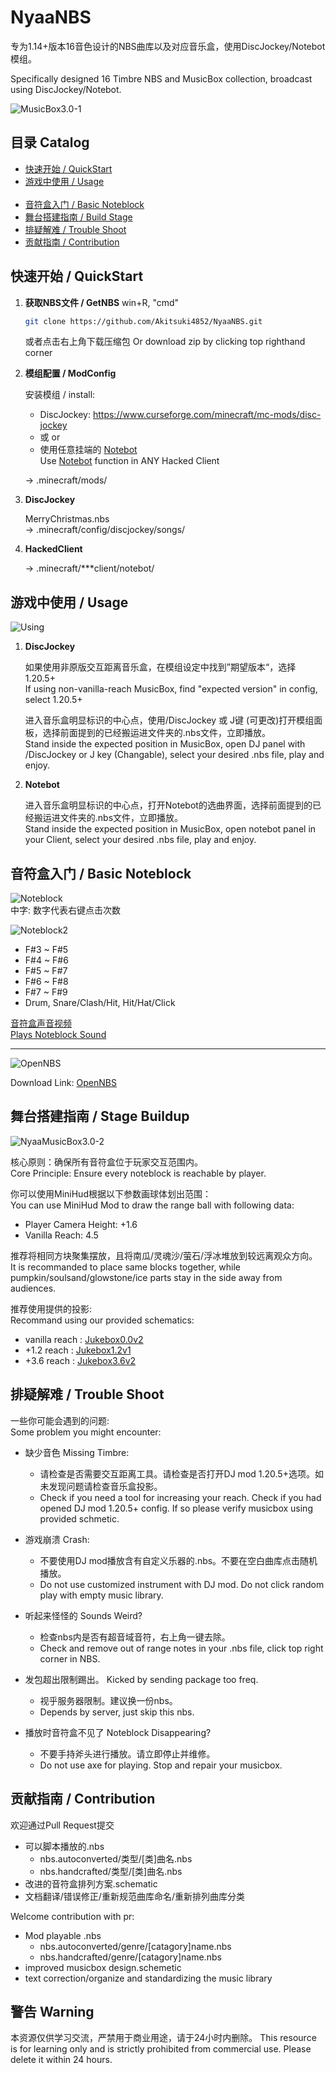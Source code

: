 # NyaaNBS


专为1.14+版本16音色设计的NBS曲库以及对应音乐盒，使用DiscJockey/Notebot模组。

Specifically designed 16 Timbre NBS and MusicBox collection, broadcast using DiscJockey/Notebot.


![MusicBox3.0-1](./assets/NyaaMusicBox3.0-1.jpg)



## 目录 Catalog
- [快速开始 / QuickStart](#快速开始--quickstart)
- [游戏中使用 / Usage](#游戏中使用--usage)
</br></br>
- [音符盒入门 / Basic Noteblock](#音符盒入门--basic-noteblock)
- [舞台搭建指南 / Build Stage](#舞台搭建指南--stage-buildup)
- [排疑解难 / Trouble Shoot](#排疑解难--trouble-shoot)
- [贡献指南 / Contribution](#贡献指南--contribution)

## 快速开始 / QuickStart

1. **获取NBS文件 / GetNBS**
   win+R, "cmd"
   ```bash
   git clone https://github.com/Akitsuki4852/NyaaNBS.git
   ```
   或者点击右上角下载压缩包
   Or download zip by clicking top righthand corner
3. **模组配置 / ModConfig**

    安装模组 / install:
    - DiscJockey: https://www.curseforge.com/minecraft/mc-mods/disc-jockey
    - 或 or
    - 使用任意挂端的 [Notebot](https://github.com/Victormeriqui/Notebot) </br>
        Use [Notebot](https://github.com/Victormeriqui/Notebot) function in ANY Hacked Client

    -> .minecraft/mods/
4. **DiscJockey**

    MerryChristmas.nbs </br>
    -> .minecraft/config/discjockey/songs/
5. **HackedClient**

    -> .minecraft/***client/notebot/

## 游戏中使用 / Usage

![Using](./assets/NyaaMusicBox-Using.png)


1. **DiscJockey**
    
    如果使用非原版交互距离音乐盒，在模组设定中找到”期望版本“，选择1.20.5+ </br>
    If using non-vanilla-reach MusicBox, find "expected version" in config, select 1.20.5+ 

    进入音乐盒明显标识的中心点，使用/DiscJockey 或 J键 (可更改)打开模组面板，选择前面提到的已经搬运进文件夹的.nbs文件，立即播放。</br>
    Stand inside the expected position in MusicBox, open DJ panel with /DiscJockey or J key (Changable), select your desired .nbs file, play and enjoy.

2. **Notebot**

    进入音乐盒明显标识的中心点，打开Notebot的选曲界面，选择前面提到的已经搬运进文件夹的.nbs文件，立即播放。</br>
    Stand inside the expected position in MusicBox, open notebot panel in your Client, select your desired .nbs file, play and enjoy.
    


## 音符盒入门 / Basic Noteblock

![Noteblock](./assets/Noteblock1.jpg) </br>
中字: 数字代表右键点击次数

![Noteblock2](./assets/Noteblock2.png)

- F#3 ~ F#5
- F#4 ~ F#6
- F#5 ~ F#7
- F#6 ~ F#8
- F#7 ~ F#9
- Drum, Snare/Clash/Hit, Hit/Hat/Click

[音符盒声音视频](https://www.bilibili.com/video/BV1hg411M79C) </br>
[Plays Noteblock Sound](https://www.youtube.com/watch?v=NnpAHacl_Mc)

- - -

![OpenNBS](./assets/OpenNBS.png)

Download Link:
[OpenNBS](https://github.com/OpenNBS/NoteBlockStudio)


## 舞台搭建指南 / Stage Buildup
![NyaaMusicBox3.0-2](./assets/NyaaMusicBox3.0-2.jpg)

核心原则：确保所有音符盒位于玩家交互范围内。 </br>
Core Principle: Ensure every noteblock is reachable by player.

你可以使用MiniHud根据以下参数画球体划出范围： </br>
You can use MiniHud Mod to draw the range ball with following data:

- Player Camera Height: +1.6
- Vanilla Reach: 4.5

推荐将相同方块聚集摆放，且将南瓜/灵魂沙/萤石/浮冰堆放到较远离观众方向。</br>
It is recommanded to place same blocks together, while pumpkin/soulsand/glowstone/ice parts stay in the side away from audiences.

推荐使用提供的投影: </br>
Recommand using our provided schematics:

- vanilla reach : [Jukebox0.0v2](./schematics/Jukebox0.0v2.litematic)
- +1.2 reach : [Jukebox1.2v1](./schematics/Jukebox1.2v1.litematic)
- +3.6 reach : [Jukebox3.6v2](./schematics/Jukebox3.6v2.litematic)

## 排疑解难 / Trouble Shoot

一些你可能会遇到的问题: </br>
Some problem you might encounter:

- 缺少音色 Missing Timbre:

    - 请检查是否需要交互距离工具。请检查是否打开DJ mod 1.20.5+选项。如未发现问题请检查音乐盒投影。
    - Check if you need a tool for increasing your reach. Check if you had opened DJ mod 1.20.5+ config. If so please verify musicbox using provided schmetic.

- 游戏崩溃 Crash:
    - 不要使用DJ mod播放含有自定义乐器的.nbs。不要在空白曲库点击随机播放。
    - Do not use customized instrument with DJ mod. Do not click random play with empty music library.

- 听起来怪怪的 Sounds Weird?
    - 检查nbs内是否有超音域音符，右上角一键去除。
    - Check and remove out of range notes in your .nbs file, click top right corner in NBS.

- 发包超出限制踢出。 Kicked by sending package too freq.
    - 视乎服务器限制。建议换一份nbs。
    - Depends by server, just skip this nbs.

- 播放时音符盒不见了 Noteblock Disappearing?
    - 不要手持斧头进行播放。请立即停止并维修。
    - Do not use axe for playing. Stop and repair your musicbox.
    


## 贡献指南 / Contribution

欢迎通过Pull Request提交
- 可以脚本播放的.nbs
    - nbs.autoconverted/类型/[类]曲名.nbs
    - nbs.handcrafted/类型/[类]曲名.nbs
- 改进的音符盒排列方案.schematic
- 文档翻译/错误修正/重新规范曲库命名/重新排列曲库分类

Welcome contribution with pr:
- Mod playable .nbs
    - nbs.autoconverted/genre/[catagory]name.nbs
    - nbs.handcrafted/genre/[catagory]name.nbs
- improved musicbox design.schemetic
- text correction/organize and standardizing the music library

## 警告 Warning

本资源仅供学习交流，严禁用于商业用途，请于24小时内删除。
This resource is for learning only and is strictly prohibited from commercial use. Please delete it within 24 hours.
